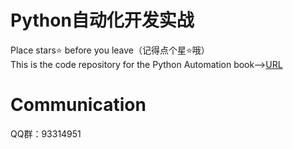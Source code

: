 # Python自动化开发实战
Place stars⭐ before you leave（记得点个星⭐哦）
<br>
This is the code repository for the Python Automation book--><a href="https://item.jd.com/12603840.html?dist=jd">URL</a>
# Communication
QQ群：93314951
